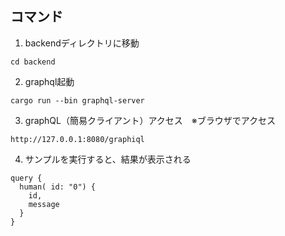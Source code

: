 ## コマンド

1. backendディレクトリに移動
```
cd backend
```

2. graphql起動
```
cargo run --bin graphql-server
```

3. graphQL（簡易クライアント）アクセス　※ブラウザでアクセス
```
http://127.0.0.1:8080/graphiql
```

4. サンプルを実行すると、結果が表示される
```
query {
  human( id: "0") {
    id,
    message
  }
}
```
